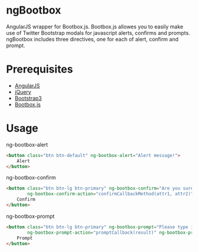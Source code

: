 ngBootbox
=========

AngularJS wrapper for Bootbox.js. Bootbox.js allowes you to easily make use of Twitter Bootstrap modals for javascript alerts, confirms and prompts. ngBootbox includes three directives, one for each of alert, confirm and prompt.

Prerequisites
=========

* <a href="http://angularjs.org">AngularJS</a>
* <a href="http://jquery.com">jQuery</a>
* <a href="http://getbootstrap.com">Bootstrap3</a>
* <a href="http://bootboxjs.com">Bootbox.js</a>

Usage
=========

ng-bootbox-alert

```html
<button class="btn btn-default" ng-bootbox-alert="Alert message!">
    Alert
</button>
```

ng-bootbox-confirm

```html
<button class="btn btn-lg btn-primary" ng-bootbox-confirm="Are you sure you want to confirm this?"
        ng-bootbox-confirm-action="confirmCallbackMethod(attr1, attr2)" ng-bootbox-confirm-action-cancel="confirmCallbackCancel(attr1, attr2)">
    Confirm
</button>
```

ng-bootbox-prompt

```html
<button class="btn btn-lg btn-primary" ng-bootbox-prompt="Please type in your name"
        ng-bootbox-prompt-action="promptCallback(result)" ng-bootbox-prompt-action-cancel="promptCallbackCancelled(result)">
    Prompt
</button>
```